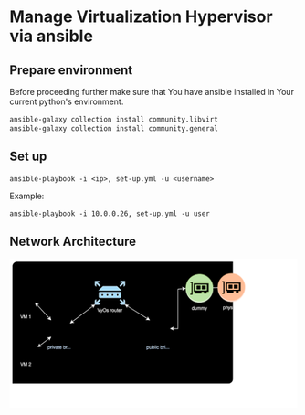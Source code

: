 # Manage Virtualization Hypervisor via ansible

## Prepare environment
Before proceeding further make sure that You have ansible installed in Your current python's environment.

```
ansible-galaxy collection install community.libvirt
ansible-galaxy collection install community.general
```

## Set up
```
ansible-playbook -i <ip>, set-up.yml -u <username>
```

Example:
```
ansible-playbook -i 10.0.0.26, set-up.yml -u user
```

## Network Architecture
![Network architecture](/network.svg)
